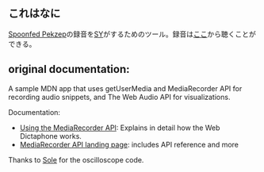 ## これはなに
[Spoonfed Pekzep](https://docs.google.com/spreadsheets/d/1WrKg-g26ZugYfwKEuTEWEGg4oyeb7sl6DGJ4hcWuOho/)の録音を[SY](https://twitter.com/S_Y15)がするためのツール。録音は[ここ](http://jurliyuuri.github.io/spoonfed_pekzep/index.html)から聴くことができる。

## original documentation:
A sample MDN app that uses getUserMedia and MediaRecorder API for recording audio snippets, and The Web Audio API for visualizations.

Documentation:

* [Using the MediaRecorder API](https://developer.mozilla.org/en-US/docs/Web/API/MediaRecorder_API/Using_the_MediaRecorder_API): Explains in detail how the Web Dictaphone works.
* [MediaRecorder API landing page](https://developer.mozilla.org/en-US/docs/Web/API/MediaRecorder_API): includes API reference and more

Thanks to [Sole](http://soledadpenades.com/) for the oscilloscope code.
